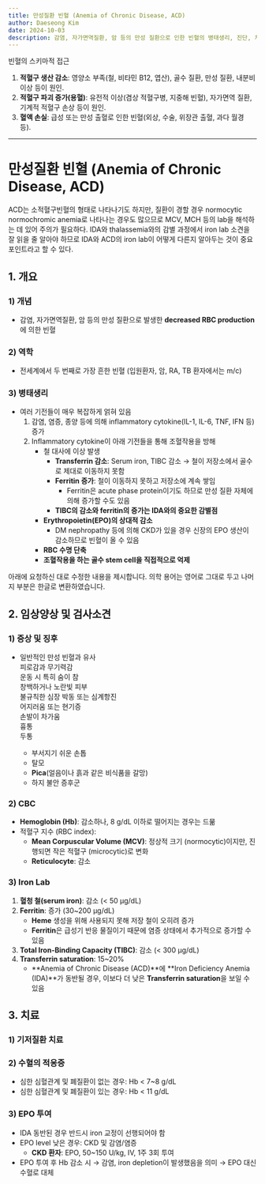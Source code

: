 ```yaml
---
title: 만성질환 빈혈 (Anemia of Chronic Disease, ACD)
author: Daeseong Kim
date: 2024-10-03
description: 감염, 자가면역질환, 암 등의 만성 질환으로 인한 빈혈의 병태생리, 진단, 치료법을 다룬 자료.
---
```

빈혈의 스키마적 접근

1. **적혈구 생산 감소**: 영양소 부족(철, 비타민 B12, 엽산), 골수 질환, 만성 질환, 내분비 이상 등이 원인.
2. **적혈구 파괴 증가(용혈)**: 유전적 이상(겸상 적혈구병, 지중해 빈혈), 자가면역 질환, 기계적 적혈구 손상 등이 원인.
3. **혈액 손실**: 급성 또는 만성 출혈로 인한 빈혈(외상, 수술, 위장관 출혈, 과다 월경 등).

---
# 만성질환 빈혈 (Anemia of Chronic Disease, ACD)

ACD는 소적혈구빈혈의 형태로 나타나기도 하지만, 질환이 경할 경우 normocytic normochromic anemia로 나타나는 경우도 많으므로 MCV, MCH 등의 lab을 해석하는 데 있어 주의가 필요하다. IDA와 thalassemia와의 감별 과정에서 iron lab 소견을 잘 읽을 줄 알아야 하므로 IDA와 ACD의 iron lab이 어떻게 다른지 알아두는 것이 중요 포인트라고 할 수 있다.


## 1. 개요

### 1) 개념
- 감염, 자가면역질환, 암 등의 만성 질환으로 발생한 **decreased RBC production**에 의한 빈혈

### 2) 역학
- 전세계에서 두 번째로 가장 흔한 빈혈 (입원환자, 암, RA, TB 환자에서는 m/c)

### 3) 병태생리
- 여러 기전들이 매우 복잡하게 얽혀 있음
  1. 감염, 염증, 종양 등에 의해 inflammatory cytokine(IL-1, IL-6, TNF, IFN 등) 증가
  2. Inflammatory cytokine이 아래 기전들을 통해 조혈작용을 방해
      - 철 대사에 이상 발생
        - **Transferrin 감소**: Serum iron, TIBC 감소 → 철이 저장소에서 골수로 제대로 이동하지 못함
        - **Ferritin 증가**: 철이 이동하지 못하고 저장소에 계속 쌓임
          - Ferritin은 acute phase protein이기도 하므로 만성 질환 자체에 의해 증가할 수도 있음
        - **TIBC의 감소와 ferritin의 증가는 IDA와의 중요한 감별점**
      - **Erythropoietin(EPO)의 상대적 감소**
        - DM nephropathy 등에 의해 CKD가 있을 경우 신장의 EPO 생산이 감소하므로 빈혈이 올 수 있음
      - **RBC 수명 단축**
      - **조혈작용을 하는 골수 stem cell을 직접적으로 억제**

아래에 요청하신 대로 수정한 내용을 제시합니다. 의학 용어는 영어로 그대로 두고 나머지 부분은 한글로 변환하였습니다.

## 2. 임상양상 및 검사소견

### 1) 증상 및 징후
- 일반적인 만성 빈혈과 유사  
  피로감과 무기력감  
  운동 시 특히 숨이 참  
  창백하거나 노란빛 피부  
  불규칙한 심장 박동 또는 심계항진  
  어지러움 또는 현기증  
  손발이 차가움  
  흉통  
  두통  

  - 부서지기 쉬운 손톱  
  - 탈모  
  - **Pica**(얼음이나 흙과 같은 비식품을 갈망)  
  - 하지 불안 증후군

### 2) CBC
- **Hemoglobin (Hb)**: 감소하나, 8 g/dL 이하로 떨어지는 경우는 드묾
- 적혈구 지수 (RBC index):
  - **Mean Corpuscular Volume (MCV)**: 정상적 크기 (normocytic)이지만, 진행되면 작은 적혈구 (microcytic)로 변화
  - **Reticulocyte**: 감소

### 3) Iron Lab
1. **혈청 철(serum iron)**: 감소 (< 50 μg/dL)
2. **Ferritin**: 증가 (30~200 μg/dL)
   - **Heme** 생성을 위해 사용되지 못해 저장 철이 오히려 증가
   - **Ferritin**은 급성기 반응 물질이기 때문에 염증 상태에서 추가적으로 증가할 수 있음
3. **Total Iron-Binding Capacity (TIBC)**: 감소 (< 300 μg/dL)
4. **Transferrin saturation**: 15~20%
   - **Anemia of Chronic Disease (ACD)**에 **Iron Deficiency Anemia (IDA)**가 동반될 경우, 이보다 더 낮은 **Transferrin saturation**을 보일 수 있음

## 3. 치료

### 1) 기저질환 치료

### 2) 수혈의 적응증
- 심한 심혈관계 및 폐질환이 없는 경우: Hb < 7~8 g/dL
- 심한 심혈관계 및 폐질환이 있는 경우: Hb < 11 g/dL

### 3) EPO 투여
- IDA 동반된 경우 반드시 iron 교정이 선행되어야 함
- EPO level 낮은 경우: CKD 및 감염/염증
  - **CKD 환자**: EPO, 50~150 U/kg, IV, 1주 3회 투여
- EPO 투여 후 Hb 감소 시 → 감염, iron depletion이 발생했음을 의미 → EPO 대신 수혈로 대체

